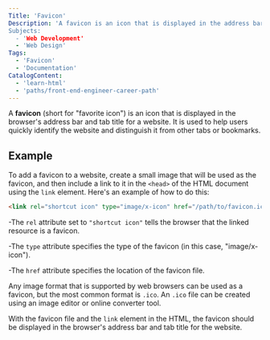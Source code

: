 ```yaml
---
Title: 'Favicon'
Description: 'A favicon is an icon that is displayed in the address bar for a browser and tab title for a website.`
Subjects:
  - 'Web Development'
  - 'Web Design'
Tags:
  - 'Favicon'
  - 'Documentation'
CatalogContent:
  - 'learn-html'
  - 'paths/front-end-engineer-career-path'
---
```


A **favicon** (short for "favorite icon") is an icon that is displayed in the browser's address bar and tab title for a website. It is used to help users quickly identify the website and distinguish it from other tabs or bookmarks.

## Example

To add a favicon to a website, create a small image that will be used as the favicon, and then include a link to it in the `<head>` of the HTML document using the `link` element. Here's an example of how to do this:

```html
<link rel="shortcut icon" type="image/x-icon" href="/path/to/favicon.ico" />
```

-The `rel` attribute set to `"shortcut icon"` tells the browser that the linked resource is a favicon.

-The `type` attribute specifies the type of the favicon (in this case, "image/x-icon").

-The `href` attribute specifies the location of the favicon file.

Any image format that is supported by web browsers can be used as a favicon, but the most common format is `.ico`. An `.ico` file can be created using an image editor or online converter tool.

With the favicon file and the `link` element in the HTML, the favicon should be displayed in the browser's address bar and tab title for the website.
